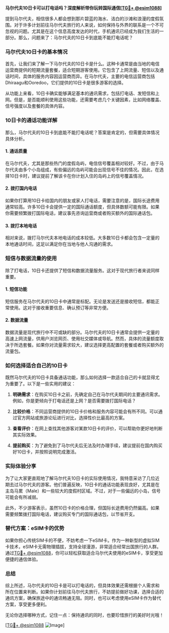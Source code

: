 **马尔代夫10日卡可以打电话吗？深度解析带你玩转国际通信[[TG💪+ @esim1088](https://t.me/s/esim1088)]**

提到马尔代夫，相信很多人都会想到那片碧蓝的海水、洁白的沙滩和浪漫的度假氛围。对于许多计划前往马尔代夫旅行的人来说，如何保持与外界的联系是一个不可忽视的问题。尤其是在这个信息高度发达的时代，手机通讯已经成为我们生活的一部分。那么，问题来了：马尔代夫的10日卡到底能不能打电话呢？

### 马尔代夫10日卡的基本情况

首先，让我们来了解一下马尔代夫的10日卡是什么。这种卡通常是由当地的电信运营商提供的短期流量套餐，适合短期游客使用。它包含了上网流量、短信以及通话时间，具体的服务内容因运营商而异。在马尔代夫，主要的电信运营商包括Dhiraagu和Ooredoo，它们提供的10日卡是很多游客的选择。

从功能上来看，10日卡确实能够满足基本的通讯需求，包括打电话、发短信和上网。但是，是否能顺利使用这些功能，还需要考虑几个关键因素，比如网络覆盖、信号强度以及套餐的具体内容。

### 10日卡的通话功能详解

那么，马尔代夫的10日卡到底能不能打电话呢？答案是肯定的，但需要具体情况具体分析。

#### 1. **通话质量**
在马尔代夫，尤其是那些热门的度假岛屿，电信信号覆盖相对较好。不过，由于马尔代夫由多个小岛组成，有些偏远的岛屿可能会出现信号不佳的情况。因此，在选择10日卡时，建议提前了解该卡在你计划入住的岛屿上的信号覆盖情况。

#### 2. **拨打国内电话**
如果你打算用10日卡给国内的朋友或家人打电话，需要注意的是，国际长途费用通常较高。许多10日卡会提供一定的国际通话额度，但具体数额可能有限。如果你需要频繁拨打国际电话，建议事先咨询运营商或者购买额外的国际通话包。

#### 3. **拨打本地电话**
相对来说，拨打马尔代夫本地电话的成本较低。大多数10日卡都会包含一定量的本地通话时间，这足以满足你在当地与他人沟通的需求。

### 短信与数据流量的使用

除了打电话，10日卡还提供了短信和数据流量服务。这对于现代旅行者来说同样重要。

#### 1. **短信功能**
短信服务在马尔代夫的10日卡中通常是标配。无论是发送还是接收短信，都能正常使用。这对于接收重要信息、确认预订等非常方便。

#### 2. **数据流量**
数据流量是现代旅行中不可或缺的部分。马尔代夫的10日卡通常会提供一定量的高速上网流量，供用户浏览网页、使用社交媒体或导航。然而，具体的流量额度取决于所选套餐。如果你对流量需求较大，建议选择更高配置的套餐或者购买额外的流量包。

### 如何选择适合自己的10日卡

既然马尔代夫的10日卡具备通话功能，那么如何选择一款适合自己的卡就显得尤为重要了。以下是一些实用的建议：

1. **明确需求**：在购买10日卡之前，先确定自己在马尔代夫期间的主要通讯需求。例如，你是更倾向于打电话还是上网？是否需要拨打国际电话？
   
2. **比较价格**：不同运营商提供的10日卡价格和服务内容可能会有所不同。可以通过官方网站或旅游论坛进行对比，选择性价比最高的方案。

3. **查看评价**：在网上查找其他游客对某款10日卡的评价，可以帮助你更好地判断其实际效果。

4. **提前购买**：为了避免到了马尔代夫后无法及时办理手续，建议提前在国内购买好10日卡，并按照说明完成激活。

### 实际体验分享

为了让大家更直观地了解马尔代夫10日卡的实际使用情况，我特意采访了几位近期去过马尔代夫的游客。他们普遍反映，10日卡的通话功能表现良好，尤其是在主岛马累（Male）和一些较大的度假村区域。不过，对于一些偏远的小岛，信号可能会有所减弱。

此外，不少游客表示，虽然10日卡的价格合理，但国际长途费用仍然偏高。如果需要频繁拨打国际电话，建议购买专门的国际通话包，以节省开支。

### 替代方案：eSIM卡的优势

如果你担心传统SIM卡的不便，不妨考虑一下eSIM卡。作为一种新型的虚拟SIM卡技术，eSIM卡无需物理插拔，支持全球漫游，非常适合经常出国旅行的人群。通过[TG💪+ @esim1088](https://t.me/s/esim1088)，你可以轻松获取适合马尔代夫使用的eSIM卡，享受更加便捷的通信体验。

### 总结

综上所述，马尔代夫的10日卡是可以打电话的，但具体效果还需根据个人需求和所在位置来判断。如果你计划前往马尔代夫旅行，不妨提前做好功课，选择合适的通讯方案，确保旅途中的通讯畅通无阻。同时，也可以考虑使用eSIM卡作为替代方案，享受更多便利。

无论你选择哪种方式，记住一点：保持通讯的同时，也要珍惜旅行的美好时光哦！

[[TG💪+ @esim1088](https://t.me/s/esim1088) ![Image](https://i.postimg.cc/4NQfJmqS/Snipaste-2025-05-13-00-14-12.png)]